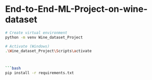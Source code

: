 # End-to-End-ML-Project-on-wine-dataset


```bash
# Create virtual environment
python -m venv Wine_dataset_Project

# Activate (Windows)
.\Wine_dataset_Project\Scripts\activate



```bash
pip install -r requirements.txt
